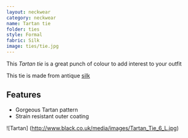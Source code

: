 ```yaml
---
layout: neckwear
category: neckwear
name: Tartan tie
folder: ties
style: Formal
fabric: Silk
image: ties/tie.jpg
---
```


This *Tartan tie* is a great punch of colour to add interest to your outfit

This tie is made from antique [silk](http://en.wikipedia.org/wiki/Silk)

## Features

- Gorgeous Tartan pattern
- Strain resistant outer coating 

![Tartan] (http://www.black.co.uk/media/images/Tartan_Tie_6_L.jpg)
